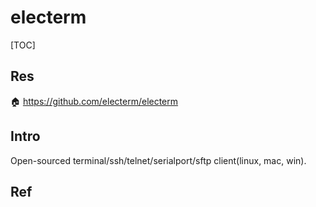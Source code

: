# electerm

[TOC]



## Res
🏠 https://github.com/electerm/electerm



## Intro
Open-sourced terminal/ssh/telnet/serialport/sftp client(linux, mac, win).




## Ref


